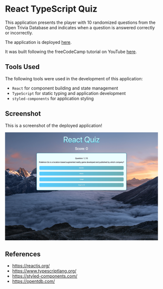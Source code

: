 # React TypeScript Quiz

This application presents the player with 10 randomized questions from the Open Trivia Database and indicates when a question is answered correctly or incorrectly.

The application is deployed [here](https://stevtm.github.io/react-typescript-quiz/).

It was built following the freeCodeCamp tutorial on YouTube [here](https://www.youtube.com/watch?v=F2JCjVSZlG0).

## Tools Used

The following tools were used in the development of this application:

- `React` for component building and state management
- `TypeScript` for static typing and application development
- `styled-components` for application styling

## Screenshot

This is a screenshot of the deployed application!

<img src="./react-quiz-min.png" alt="Screenshot of deployed application"/>

## References

- https://reactjs.org/
- https://www.typescriptlang.org/
- https://styled-components.com/
- https://opentdb.com/
